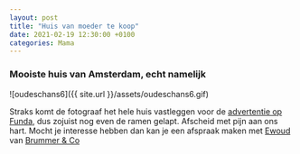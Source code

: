 ```yaml
---
layout: post
title: "Huis van moeder te koop"
date: 2021-02-19 12:30:00 +0100
categories: Mama
---
```


### Mooiste huis van Amsterdam, echt namelijk

![oudeschans6]({{ site.url }}/assets/oudeschans6.gif)

Straks komt de fotograaf het hele huis vastleggen voor de [advertentie op Funda](https://www.funda.nl/koop/amsterdam/huis-41230203-oudeschans-6/), dus zojuist nog even de ramen gelapt. Afscheid met pijn aan ons hart. Mocht je interesse hebben dan kan je een afspraak maken met [Ewoud](tel:+31206161688) van [Brummer & Co](https://brummermakelaars.nl/woning/amsterdam-oudeschans-6/)
